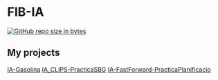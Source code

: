 # FIB-IA
[![GitHub repo size in bytes](https://img.shields.io/github/repo-size/latorware/FIB-IA.svg)](https://github.com/latorware/FIB-IA)

## My projects
[IA-Gasolina](https://github.com/latorware/IA-Gasolina)
[IA_CLIPS-PracticaSBG](https://github.com/latorware/IA_CLIPS-PracticaSBG)
[IA-FastForward-PracticaPlanificacio](https://github.com/latorware/IA-FastForward-PracticaPlanificacio)